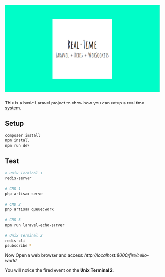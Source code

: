 
<h1 align="center">
    <img src="support_apps/samples/real_time_demo_banner.png"/>
</h1>
This is a basic Laravel project to show how you can setup a real time system.

## Setup
```bash
composer install
npm install
npm run dev
```

## Test
```bash
# Unix Terminal 1
redis-server

# CMD 1
php artisan serve

# CMD 2
php artisan queue:work

# CMD 3
npm run laravel-echo-server

# Unix Terminal 2
redis-cli
psubscribe *
```

Now Open a web browser and access: *http://localhost:8000/fire/hello-world*

You will notice the fired event on the **Unix Terminal 2**.